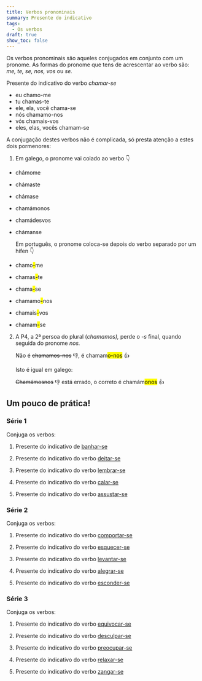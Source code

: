 ```yaml
---
title: Verbos pronominais
summary: Presente do indicativo
tags:
  - Os verbos
draft: true
show_toc: false
---
```

Os verbos pronominais são aqueles conjugados em conjunto com um pronome. As formas do pronome que tens de acrescentar ao verbo são: *me, te, se, nos, vos* ou *se.* 

<article>
  
  Presente do indicativo do verbo *chamar-se* 
- eu chamo-me
- tu chamas-te
- ele, ela, você chama-se
- nós chamamo-nos
- vós chamais-vos
- eles, elas, vocês chamam-se

</article>

A conjugação destes verbos não é complicada, só presta atenção a estes dois pormenores:

1) Em galego, o pronome vai colado ao verbo 👇  

- chámome
- chámaste
- chámase
- chamámonos
- chamádesvos
- chámanse

   Em português, o pronome coloca-se depois do verbo separado por um hífen 👇
- chamo<mark>-</mark>me
- chamas<mark>-</mark>te
- chama<mark>-</mark>se
- chamamo<mark>-</mark>nos
- chamais<mark>-</mark>vos
- chamam<mark>-</mark>se

2. A P4, a 2ª persoa do plural (*chamamos),* perde o *-s* final, quando seguida do pronome *nos.*

   Não é ~~chamamos-nos~~ 👎, é chamam<mark>o-nos</mark> 👍

   Isto é igual em galego: 

   ~~Chamámosnos~~ 👎 está errado, o correto é
   chamám<mark>onos</mark> 👍

## Um pouco de prática!
 
### Série 1

Conjuga os verbos:

1. Presente do indicativo de [banhar-se](https://www.verbos-portugueses.info/pt/praticar/tempos.html#1487:banhar-se/1)
   
2. Presente do indicativo do verbo [deitar-se](https://www.verbos-portugueses.info/pt/praticar/tempos.html#1611:deitar-se/1)

3. Presente do indicativo do verbo [lembrar-se](https://www.verbos-portugueses.info/pt/praticar/tempos.html#1402:lembrar-se/1)

4. Presente do indicativo do verbo [calar-se](https://www.verbos-portugueses.info/pt/praticar/tempos.html#851:calar-se/1)

5. Presente do indicativo do verbo [assustar-se](https://www.verbos-portugueses.info/pt/praticar/tempos.html#1043:assustar-se/1)


### Série 2

Conjuga os verbos:

1. Presente do indicativo do verbo [comportar-se](https://www.verbos-portugueses.info/pt/praticar/tempos.html#1815:comportar-se/1)

2. Presente do indicativo do verbo [esquecer-se](https://www.verbos-portugueses.info/pt/praticar/tempos.html#1712:esquecer-se/1) 

3. Presente do indicativo do verbo [levantar-se](https://www.verbos-portugueses.info/pt/praticar/tempos.html#362:levantar-se/1)

4. Presente do indicativo do verbo [alegrar-se](https://www.verbos-portugueses.info/pt/praticar/tempos.html#816:alegrar-se/1)

5. Presente do indicativo do verbo [esconder-se](https://www.verbos-portugueses.info/pt/praticar/tempos.html#787:esconder-se/1)


### Série 3

Conjuga os verbos:

1. Presente do indicativo do verbo [equivocar-se](https://www.verbos-portugueses.info/pt/praticar/tempos.html#1841:equivocar-se/1)

2. Presente do indicativo do verbo [desculpar-se](https://www.verbos-portugueses.info/pt/praticar/tempos.html#1507:desculpar-se/1)

3. Presente do indicativo do verbo [preocupar-se](https://www.verbos-portugueses.info/pt/praticar/tempos.html#832:preocupar-se/1)

4. Presente do indicativo do verbo [relaxar-se](https://www.verbos-portugueses.info/pt/praticar/tempos.html#823:relaxar-se/1)

5. Presente do indicativo do verbo [zangar-se](https://www.verbos-portugueses.info/pt/praticar/tempos.html#1832:zangar-se/1)
